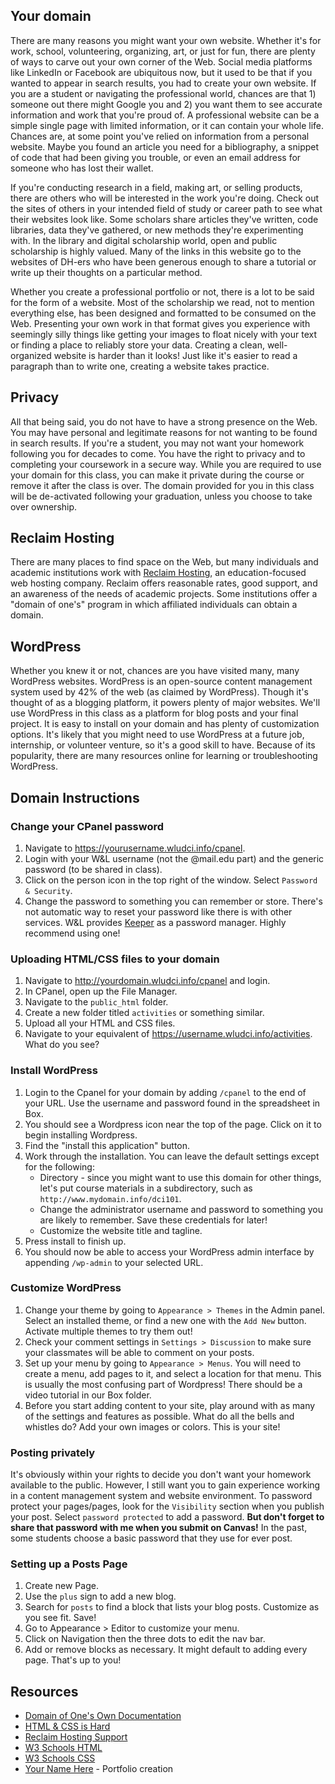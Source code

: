 ## Your domain

There are many reasons you might want your own website. Whether it's for work, school, volunteering, organizing, art, or just for fun, there are plenty of ways to carve out your own corner of the Web. Social media platforms like LinkedIn or Facebook are ubiquitous now, but it used to be that if you wanted to appear in search results, you had to create your own website. If you are a student or navigating the professional world, chances are that 1) someone out there might Google you and 2) you want them to see accurate information and work that you're proud of. A professional website can be a simple single page with limited information, or it can contain your whole life. Chances are, at some point you've relied on information from a personal website. Maybe you found an article you need for a bibliography, a snippet of code that had been giving you trouble, or even an email address for someone who has lost their wallet.

If you're conducting research in a field, making art, or selling products, there are others who will be interested in the work you're doing. Check out the sites of others in your intended field of study or career path to see what their websites look like. Some scholars share articles they've written, code libraries, data they've gathered, or new methods they're experimenting with. In the library and digital scholarship world, open and public scholarship is highly valued. Many of the links in this website go to the websites of DH-ers who have been generous enough to share a tutorial or write up their thoughts on a particular method.

Whether you create a professional portfolio or not, there is a lot to be said for the form of a website. Most of the scholarship we read, not to mention everything else, has been designed and formatted to be consumed on the Web. Presenting your own work in that format gives you experience with seemingly silly things like getting your images to float nicely with your text or finding a place to reliably store your data. Creating a clean, well-organized website is harder than it looks! Just like it's easier to read a paragraph than to write one, creating a website takes practice.

## Privacy

All that being said, you do not have to have a strong presence on the Web. You may have personal and legitimate reasons for not wanting to be found in search results. If you're a student, you may not want your homework following you for decades to come. You have the right to privacy and to completing your coursework in a secure way. While you are required to use your domain for this class, you can make it private during the course or remove it after the class is over. The domain provided for you in this class will be de-activated following your graduation, unless you choose to take over ownership.

## Reclaim Hosting

There are many places to find space on the Web, but many individuals and academic institutions work with [Reclaim Hosting](https://reclaimhosting.com/), an education-focused web hosting company. Reclaim offers reasonable rates, good support, and an awareness of the needs of academic projects. Some institutions offer a "domain of one's" program in which affiliated individuals can obtain a domain.

## WordPress
 
Whether you knew it or not, chances are you have visited many, many WordPress websites. WordPress is an open-source content management system used by 42% of the web (as claimed by WordPress). Though it's thought of as a blogging platform, it powers plenty of major websites. We'll use WordPress in this class as a platform for blog posts and your final project. It is easy to install on your domain and has plenty of customization options. It's likely that you might need to use WordPress at a future job, internship, or volunteer venture, so it's a good skill to have. Because of its popularity, there are many resources online for learning or troubleshooting WordPress. 

## Domain Instructions

### Change your CPanel password

1. Navigate to https://yourusername.wludci.info/cpanel.
2. Login with your W&L username (not the @mail.edu part) and the generic password (to be shared in class).
3. Click on the person icon in the top right of the window. Select `Password & Security`.
4. Change the password to something you can remember or store. There's not automatic way to reset your password like there is with other services. W&L provides [Keeper](https://my.wlu.edu/its/how-to/keeper) as a password manager. Highly recommend using one! 

### Uploading HTML/CSS files to your domain

1. Navigate to http://yourdomain.wludci.info/cpanel and login.
2. In CPanel, open up the File Manager.
3. Navigate to the `public_html` folder.
4. Create a new folder titled `activities` or something similar.
5. Upload all your HTML and CSS files.
6. Navigate to your equivalent of https://username.wludci.info/activities. What do you see?

### Install WordPress

1. Login to the Cpanel for your domain by adding `/cpanel` to the end of your URL. Use the username and password found in the spreadsheet in Box.
2. You should see a Wordpress icon near the top of the page. Click on it to begin installing Wordpress.
3. Find the "install this application" button.
4. Work through the installation. You can leave the default settings except for the following:
	* Directory - since you might want to use this domain for other things, let's put course materials in a subdirectory, such as `http://www.mydomain.info/dci101`.
    * Change the administrator username and password to something you are likely to remember. Save these credentials for later!
    * Customize the website title and tagline.
5. Press install to finish up.
6. You should now be able to access your WordPress admin interface by appending `/wp-admin` to your selected URL.

### Customize WordPress

1. Change your theme by going to `Appearance > Themes` in the Admin panel. Select an installed theme, or find a new one with the `Add New` button. Activate multiple themes to try them out!
2. Check your comment settings in `Settings > Discussion` to make sure your classmates will be able to comment on your posts.
3. Set up your menu by going to `Appearance > Menus`. You will need to create a menu, add pages to it, and select a location for that menu. This is usually the most confusing part of Wordpress! There should be a video tutorial in our Box folder.
4. Before you start adding content to your site, play around with as many of the settings and features as possible. What do all the bells and whistles do? Add your own images or colors. This is your site!

### Posting privately

It's obviously within your rights to decide you don't want your homework available to the public. However, I still want you to gain experience working in a content management system and website environment. To password protect your pages/pages, look for the `Visibility` section when you publish your post. Select `password protected` to add a password. **But don't forget to share that password with me when you submit on Canvas!** In the past, some students choose a basic password that they use for ever post. 


### Setting up a Posts Page

1. Create new Page. 
2. Use the `plus` sign to add a new blog. 
3. Search for `posts` to find a block that lists your blog posts. Customize as you see fit. Save!
4. Go to Appearance > Editor to customize your menu. 
5. Click on Navigation then the three dots to edit the nav bar. 
6. Add or remove blocks as necessary. It might default to adding every page. That's up to you!


## Resources

* [Domain of One's Own Documentation](http://digital.brynmawr.edu/docs/)
* [HTML & CSS is Hard](https://www.internetingishard.com/html-and-css/)
* [Reclaim Hosting Support](https://support.reclaimhosting.com/hc/en-us/categories/360005246294-Web-Hosting-and-cPanel)
* [W3 Schools HTML](https://www.w3schools.com/html/)
* [W3 Schools CSS](https://www.w3schools.com/html/)
* [Your Name Here](https://yournamehere.scholarslab.org/) - Portfolio creation 


